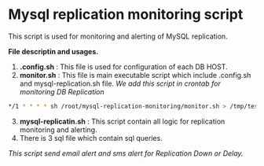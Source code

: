 # Mysql replication monitoring script
This script is used for monitoring and alerting of MySQL replication.

**File descriptin and usages.**
1. **.config.sh** : This file is used for configuration of each DB HOST. 
2. **monitor.sh** : This file is main executable script which include .config.sh and mysql-replication.sh file.
  *We add this script in crontab for monitoring DB Replication*
  ```bash
  */1 * * * * sh /root/mysql-replication-monitoring/monitor.sh > /tmp/test.txt
  ````
 3. **mysql-replicatin.sh** : This script contain all logic for replication monitoring and alerting. 
 4. There is 3 sql file which contain sql queries.
 
 *This script send email alert and sms alert for Replication Down or Delay.*
 
  
  
